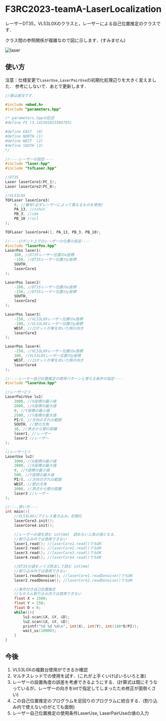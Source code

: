 # F3RC2023-teamA-LaserLocalization

レーザーDT35，VL53L0Xのクラスと，レーザーによる自己位置推定のクラスです．

クラス間の参照関係が複雑なので図に示します．(すみません)

![laser](https://github.com/dragoemon2/F3RC2023-teamA-LaserLocalization/assets/139035878/fbe6f173-d7e9-410b-b3d8-e77905fd304a)

## 使い方

注意：仕様変更で`LaserUse,LaserPairUse`の初期化処理辺りを大きく変えました．
参考にしないで．あとで更新します．

```cpp
//値は適当です．

#include <mbed.h>
#include "parameters.hpp"

/* parameters.hppの記述
#define PI (3.141592653589793)

#define EAST  (0)
#define NORTH (1)
#define WEST  (2)
#define SOUTH (3)
*/

//----レーザーの設定----
#include "laser.hpp"
#include "tofLaser.hpp"

//DT35
Laser laserCore1(PC_1);
Laser laserCore2(PC_0);

//VL53L0X
TOFLaser laserCore3(
    0, //番号(必ずレーザーによって異なるものを使用)
    PA_13, //xshut
    PB_3, //sda
    PB_10 //scl
);

TOFLaser laserCore4(1, PA_13, PB_3, PB_10);

//----ロボット上でのレーザーの位置の指定----
#include "laserPos.hpp"
LaserPos laser1(
    100, //DT35レーザー位置のx座標
    -150, //DT35レーザー位置のy座標
    SOUTH,
    laserCore1
);

LaserPos laser2(
    -100, //DT35レーザー位置のx座標
    -150, //DT35レーザー位置のy座標
    SOUTH,
    laserCore2
);

LaserPos laser3(
    -150, //VL53L0Xレーザー位置のx座標
    -100, //VL53L0Xレーザー位置のy座標
    WEST, //ロボットが東を向いた時の向き
    laserCore3
);

LaserPos laser4(
    -150, //VL53L0Xレーザー位置のx座標
    100, //VL53L0Xレーザー位置のy座標
    WEST, //ロボットが東を向いた時の向き
    laserCore4
);

//----レーザー自己位置推定の使用パターンと使える条件の指定----
#include "laserUse.hpp"

//レーザー2つ
LaserPairUse lu1(
    1000, //X座標の最小値
    2000, //X座標の最大値
    0, //Y座標の最小値
    2500, //Y座標の最大値
    PI/8, //方向のずれの範囲
    SOUTH, //壁の方角
    38, //原点から壁の距離
    laser1, //レーザー
    laser2 //レーザー
);

//レーザー1つ
LaserUse lu2(
    1000, //X座標の最小値
    2000, //X座標の最大値
    0, //Y座標の最小値
    500, //Y座標の最大値
    PI/8, //方向のずれの範囲
    WEST, //壁の方角
    2000, //原点から壁の距離
    laser3 //レーザー
);

//----使い方----
int main(){
    //VL53L0Xにアドレス書き込み，初期化
    laserCore3.init();
    laserCore4.init();

    //レーザーの値を読む int[mm]　読めないと負の値となる．
    //割り込み内では使用できない
    laser1.read(); //laserCore1.read()でもOK
    laser2.read(); //laserCore2.read()でもOK
    laser3.read(); //laserCore3.read()でもOK
    laser4.read(); //laserCore4.read()でもOK

    //DT35の値をノイズ除去して読む int[mm]
    //割り込み内では使用できない
    laser1.readDenoise(); //laserCore1.readDenoise()でもOK
    laser2.readDenoise(); //laserCore2.readDenoise()でもOK

    //条件付き自己位置推定
    //もちろん割り込み内では使用できない
    float X = 1500;
    float Y = 250;
    float D = 0;
    while(1){
        lu1.scan(&X, &Y, &D);
        lu2.scan(&X, &Y, &D);
        printf("%d %d %d\n", int(X), int(Y), int(180*D/PI));
        wait_us(10000);
    }
}
```


## 今後

1. VL53L0Xの複数台使用ができるか確認
2. マルチスレッドでの使用を試す．(これが上手くいけばいろいろと楽)
3. レーザーの設置角度の誤差を考慮できるようにする．(計算式は既にそうなっているが，レーザーの向きをintで指定してしまったため修正が面倒くさい)
4. この自己位置推定のプログラムを足回りのプログラムに統合する．(割り込み内で使えないのがとても面倒)
5. レーザー自己位置推定の使用条件LaserUse, LaserPairUseの値の入力
